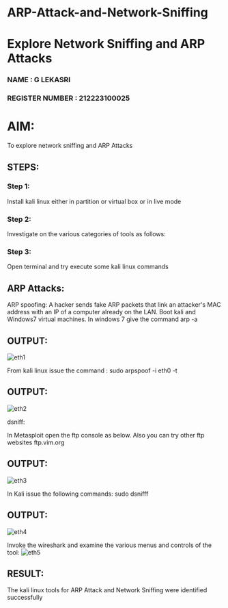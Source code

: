 # ARP-Attack-and-Network-Sniffing
# Explore Network Sniffing and ARP Attacks
### NAME : G LEKASRI
### REGISTER NUMBER : 212223100025

# AIM:

To explore network sniffing and ARP Attacks

## STEPS:

### Step 1:

Install kali linux either in partition or virtual box or in live mode

### Step 2:

Investigate on the various categories of tools as follows:


### Step 3:
Open terminal and try execute some kali linux commands

## ARP Attacks:  
ARP spoofing: A hacker sends fake ARP packets that link an attacker's MAC address with an IP of a computer already on the LAN. 
Boot kali and Windows7 virtual machines.
In windows 7 give the command arp -a
## OUTPUT:
![eth1](https://github.com/user-attachments/assets/5c43564f-5272-4c1e-8392-3889c1f68762)

From kali linux issue the command :
sudo arpspoof -i eth0 -t <target system> <gateway>
## OUTPUT:
![eth2](https://github.com/user-attachments/assets/3912e5fa-41f0-43e7-abc9-7f10f494c6d3)

 dsniff:






In Metasploit open the ftp console as below. Also you can try other ftp websites ftp.vim.org
## OUTPUT:
![eth3](https://github.com/user-attachments/assets/7a966afe-3fe7-4bcd-974f-4090c2b19714)



In Kali issue the following commands:
sudo dsnifff
## OUTPUT:
![eth4](https://github.com/user-attachments/assets/035021f0-2b09-49af-a0d0-76d74d837865)


Invoke the wireshark and examine the various menus  and controls of the tool:
![eth5](https://github.com/user-attachments/assets/2d7584f0-b986-4bf0-b2df-b64cb18086b5)

## RESULT:
The kali linux tools for ARP Attack and Network Sniffing were identified successfully
